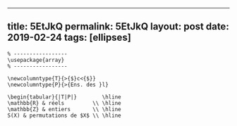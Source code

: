 ---
 title: 5EtJkQ
 permalink: 5EtJkQ
 layout: post
 date: 2019-02-24
 tags: [ellipses]
 ---

```latex% Dans le préambule
% -----------------
\usepackage{array}
% -----------------

\newcolumntype{T}{>{$}c<{$}}
\newcolumntype{P}{>{Ens. des }l}

\begin{tabular}{|T|P|}        \hline
\mathbb{R} & réels         \\ \hline
\mathbb{Z} & entiers       \\ \hline
S(X) & permutations de $X$ \\ \hline
```